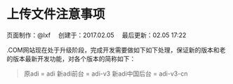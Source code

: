 # 上传文件注意事项

<div class="sub-title">页面制作：@lxf&emsp; 创建于：2017.02.05&emsp; 最后更新：02.05 17:22</div>

.COM网站现在处于升级阶段，完成开发需要做如下如下处理，保证新的版本和老的版本最新开发功能，对各个版本的简称如下：
> 原adi         = adi
  新adi前台     = adi-v3
  新adi中国后台 = adi-v3-cn